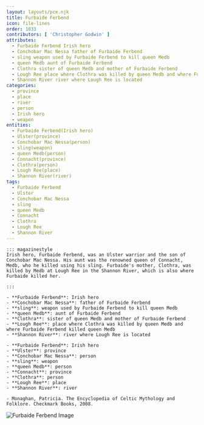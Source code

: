 ```yaml
---
layout: layouts/pce.njk
title: Furbaide Ferbend
icon: file-lines
order: 1033
contributors: [ 'Christopher Godwin' ]
attributes:
  - Furbaide Ferbend Irish hero
  - Conchobar Mac Nessa father of Furbaide Ferbend
  - sling weapon used by Furbaide Ferbend to kill queen Medb
  - queen Medb aunt of Furbaide Ferbend
  - Clothra sister of queen Medb and mother of Furbaide Ferbend
  - Lough Ree place where Clothra was killed by queen Medb and where Furbaide Ferbend killed queen Medb
  - Shannon River river where Lough Ree is located
categories:
  - province
  - place
  - river
  - person
  - Irish hero
  - weapon
entities:
  - Furbaide Ferbend(Irish hero)
  - Ulster(province)
  - Conchobar Mac Nessa(person)
  - sling(weapon)
  - queen Medb(person)
  - Connacht(province)
  - Clothra(person)
  - Lough Ree(place)
  - Shannon River(river)
tags:
  - Furbaide Ferbend
  - Ulster
  - Conchobar Mac Nessa
  - sling
  - queen Medb
  - Connacht
  - Clothra
  - Lough Ree
  - Shannon River
---
```

``` tab [group1:Info]
::: magazinestyle
Irish hero, Furbaide Ferbend, was an Ulster warrior and the son of Conchobar Mac Nessa. His aunt was the renowned queen of Connacht, Medb, who he killed using his sling. Furbaide's mother, Clothra, was killed by Medb at Lough Ree in the Shannon River, which is also where Furbaide killed her.

:::
```
``` tab [group1:Attributes]
- **Furbaide Ferbend**: Irish hero
- **Conchobar Mac Nessa**: father of Furbaide Ferbend
- **sling**: weapon used by Furbaide Ferbend to kill queen Medb
- **queen Medb**: aunt of Furbaide Ferbend
- **Clothra**: sister of queen Medb and mother of Furbaide Ferbend
- **Lough Ree**: place where Clothra was killed by queen Medb and where Furbaide Ferbend killed queen Medb
- **Shannon River**: river where Lough Ree is located
```
``` tab [group1:Entities]
- **Furbaide Ferbend**: Irish hero
- **Ulster**: province
- **Conchobar Mac Nessa**: person
- **sling**: weapon
- **queen Medb**: person
- **Connacht**: province
- **Clothra**: person
- **Lough Ree**: place
- **Shannon River**: river
```
``` tab [group1:Sources]
- Monaghan, Patricia. The Encyclopedia of Celtic Mythology and Folklore. Checkmark Books, 2008.
```
![Furbaide Ferbend Image](['https://upload.wikimedia.org/wikipedia/commons/8/81/Furbaide.jpg'])
